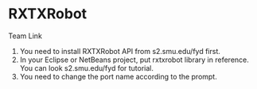 # RXTXRobot
Team Link  
  1. You need to install RXTXRobot API from s2.smu.edu/fyd first.  
  2. In your Eclipse or NetBeans project, put rxtxrobot library in reference. You can look s2.smu.edu/fyd for tutorial. 
  3. You need to change the port name according to the prompt.
